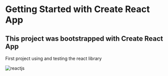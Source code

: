 # Getting Started with Create React App 

## This project was bootstrapped with Create React App

<p>First project using and testing the react library</p>


![reactjs](https://upload.wikimedia.org/wikipedia/commons/thumb/a/a7/React-icon.svg/200px-React-icon.svg.png)
